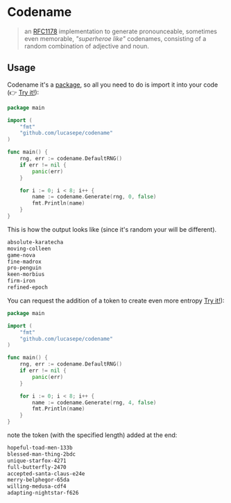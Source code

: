 # Codename

> an [RFC1178](https://tools.ietf.org/html/rfc1178) implementation to generate pronounceable, sometimes even memorable, _"superheroe like"_ codenames, consisting of a random combination of adjective and noun.


## Usage

Codename it's a [package](https://golang.org/doc/code#ImportingRemote), so all you need to do is import it into your code (:point_right: [Try it!](https://play.golang.org/p/mVJl2ZL9pwA)):

```go
package main

import (
	"fmt"
	"github.com/lucasepe/codename"
)

func main() {
	rng, err := codename.DefaultRNG()
	if err != nil {
		panic(err)
	}

	for i := 0; i < 8; i++ {
		name := codename.Generate(rng, 0, false)
		fmt.Println(name)
	}
}
```

This is how the output looks like (since it's random your will be different).

```txt
absolute-karatecha
moving-colleen
game-nova
fine-madrox
pro-penguin
keen-morbius
firm-iron
refined-epoch
```

You can request the addition of a token to create even more entropy [Try it!](https://play.golang.org/p/60sK2OD8bAH)):

```go
package main

import (
	"fmt"
	"github.com/lucasepe/codename"
)

func main() {
	rng, err := codename.DefaultRNG()
	if err != nil {
		panic(err)
	}

	for i := 0; i < 8; i++ {
		name := codename.Generate(rng, 4, false)
		fmt.Println(name)
	}
}
```

note the token (with the specified length) added at the end:

```txt
hopeful-toad-men-133b
blessed-man-thing-2bdc
unique-starfox-4271
full-butterfly-2470
accepted-santa-claus-e24e
merry-belphegor-65da
willing-medusa-cdf4
adapting-nightstar-f626
```